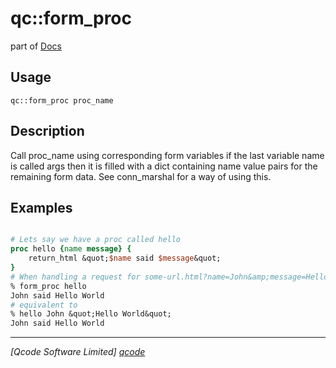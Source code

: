 qc::form_proc
=============

part of [Docs](.)

Usage
-----
`qc::form_proc proc_name`

Description
-----------
Call proc_name using corresponding form variables
    if the last variable name is called args then it is filled with a dict containing name value
    pairs for the remaining form data.
    See <proc>conn_marshal</proc> for a way of using this.

Examples
--------
```tcl

# Lets say we have a proc called hello
proc hello {name message} {
    return_html &quot;$name said $message&quot;
}
# When handling a request for some-url.html?name=John&amp;message=Hello%20World
% form_proc hello
John said Hello World
# equivalent to
% hello John &quot;Hello World&quot;
John said Hello World

```

----------------------------------
*[Qcode Software Limited] [qcode]*

[qcode]: www.qcode.co.uk "Qcode Software"